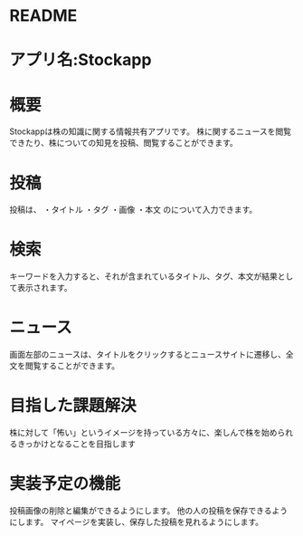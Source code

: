 # README

# アプリ名:Stockapp

# 概要
  Stockappは株の知識に関する情報共有アプリです。
  株に関するニュースを閲覧できたり、株についての知見を投稿、閲覧することができます。

# 投稿
  投稿は、
  ・タイトル
  ・タグ
  ・画像
  ・本文
  のについて入力できます。

# 検索
  キーワードを入力すると、それが含まれているタイトル、タグ、本文が結果として表示されます。

# ニュース
  画面左部のニュースは、タイトルをクリックするとニュースサイトに遷移し、全文を閲覧することができます。

# 目指した課題解決
  株に対して「怖い」というイメージを持っている方々に、楽しんで株を始められるきっかけとなることを目指します


# 実装予定の機能
  投稿画像の削除と編集ができるようにします。
  他の人の投稿を保存できるようにします。
  マイページを実装し、保存した投稿を見れるようにします。
